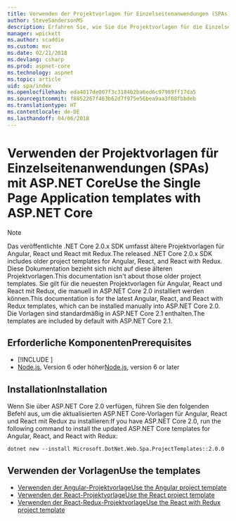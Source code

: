 ```yaml
---
title: Verwenden der Projektvorlagen für Einzelseitenanwendungen (SPAs) mit ASP.NET Core
author: SteveSandersonMS
description: Erfahren Sie, wie Sie die Projektvorlagen für die Einzelseitenanwendung (Single-Page Application, SPA) von ASP.NET Core installieren und sich mit ihr vertraut machen.
manager: wpickett
ms.author: scaddie
ms.custom: mvc
ms.date: 02/21/2018
ms.devlang: csharp
ms.prod: aspnet-core
ms.technology: aspnet
ms.topic: article
uid: spa/index
ms.openlocfilehash: eda4817de007f3c3184b2ba6ed6c97989ff17da5
ms.sourcegitcommit: f8852267f463b62d7f975e56bea9aa3f68fbbdeb
ms.translationtype: HT
ms.contentlocale: de-DE
ms.lasthandoff: 04/06/2018
---
```

# <a name="use-the-single-page-application-templates-with-aspnet-core"></a><span data-ttu-id="a6fa6-103">Verwenden der Projektvorlagen für Einzelseitenanwendungen (SPAs) mit ASP.NET Core</span><span class="sxs-lookup"><span data-stu-id="a6fa6-103">Use the Single Page Application templates with ASP.NET Core</span></span>

> [!NOTE]
> <span data-ttu-id="a6fa6-104">Das veröffentlichte .NET Core 2.0.x SDK umfasst ältere Projektvorlagen für Angular, React und React mit Redux.</span><span class="sxs-lookup"><span data-stu-id="a6fa6-104">The released .NET Core 2.0.x SDK includes older project templates for Angular, React, and React with Redux.</span></span> <span data-ttu-id="a6fa6-105">Diese Dokumentation bezieht sich nicht auf diese älteren Projektvorlagen.</span><span class="sxs-lookup"><span data-stu-id="a6fa6-105">This documentation isn't about those older project templates.</span></span> <span data-ttu-id="a6fa6-106">Sie gilt für die neuesten Projektvorlagen für Angular, React und React mit Redux, die manuell in ASP.NET Core 2.0 installiert werden können.</span><span class="sxs-lookup"><span data-stu-id="a6fa6-106">This documentation is for the latest Angular, React, and React with Redux templates, which can be installed manually into ASP.NET Core 2.0.</span></span> <span data-ttu-id="a6fa6-107">Die Vorlagen sind standardmäßig in ASP.NET Core 2.1 enthalten.</span><span class="sxs-lookup"><span data-stu-id="a6fa6-107">The templates are included by default with ASP.NET Core 2.1.</span></span>

## <a name="prerequisites"></a><span data-ttu-id="a6fa6-108">Erforderliche Komponenten</span><span class="sxs-lookup"><span data-stu-id="a6fa6-108">Prerequisites</span></span>

* [!INCLUDE [](~/includes/net-core-sdk-download-link.md)]
* <span data-ttu-id="a6fa6-109">[Node.js](https://nodejs.org), Version 6 oder höher</span><span class="sxs-lookup"><span data-stu-id="a6fa6-109">[Node.js](https://nodejs.org), version 6 or later</span></span>

## <a name="installation"></a><span data-ttu-id="a6fa6-110">Installation</span><span class="sxs-lookup"><span data-stu-id="a6fa6-110">Installation</span></span>

<span data-ttu-id="a6fa6-111">Wenn Sie über ASP.NET Core 2.0 verfügen, führen Sie den folgenden Befehl aus, um die aktualisierten ASP.NET Core-Vorlagen für Angular, React und React mit Redux zu installieren:</span><span class="sxs-lookup"><span data-stu-id="a6fa6-111">If you have ASP.NET Core 2.0, run the following command to install the updated ASP.NET Core templates for Angular, React, and React with Redux:</span></span>

```console
dotnet new --install Microsoft.DotNet.Web.Spa.ProjectTemplates::2.0.0
```

## <a name="use-the-templates"></a><span data-ttu-id="a6fa6-112">Verwenden der Vorlagen</span><span class="sxs-lookup"><span data-stu-id="a6fa6-112">Use the templates</span></span>

- [<span data-ttu-id="a6fa6-113">Verwenden der Angular-Projektvorlage</span><span class="sxs-lookup"><span data-stu-id="a6fa6-113">Use the Angular project template</span></span>](xref:spa/angular)
- [<span data-ttu-id="a6fa6-114">Verwenden der React-Projektvorlage</span><span class="sxs-lookup"><span data-stu-id="a6fa6-114">Use the React project template</span></span>](xref:spa/react)
- [<span data-ttu-id="a6fa6-115">Verwenden der React-Redux-Projektvorlage</span><span class="sxs-lookup"><span data-stu-id="a6fa6-115">Use the React with Redux project template</span></span>](xref:spa/react-with-redux)
